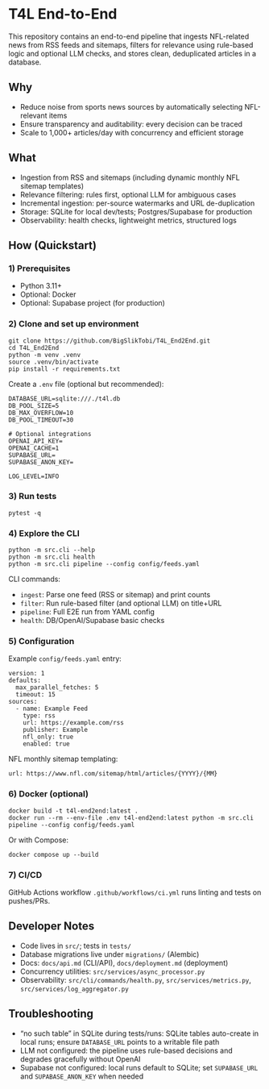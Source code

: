 # T4L End-to-End

This repository contains an end-to-end pipeline that ingests NFL-related news from RSS feeds and sitemaps, filters for relevance using rule-based logic and optional LLM checks, and stores clean, deduplicated articles in a database.

## Why

- Reduce noise from sports news sources by automatically selecting NFL-relevant items
- Ensure transparency and auditability: every decision can be traced
- Scale to 1,000+ articles/day with concurrency and efficient storage

## What

- Ingestion from RSS and sitemaps (including dynamic monthly NFL sitemap templates)
- Relevance filtering: rules first, optional LLM for ambiguous cases
- Incremental ingestion: per-source watermarks and URL de-duplication
- Storage: SQLite for local dev/tests; Postgres/Supabase for production
- Observability: health checks, lightweight metrics, structured logs

## How (Quickstart)

### 1) Prerequisites
- Python 3.11+
- Optional: Docker
- Optional: Supabase project (for production)

### 2) Clone and set up environment
```
git clone https://github.com/BigSlikTobi/T4L_End2End.git
cd T4L_End2End
python -m venv .venv
source .venv/bin/activate
pip install -r requirements.txt
```

Create a `.env` file (optional but recommended):
```
DATABASE_URL=sqlite:///./t4l.db
DB_POOL_SIZE=5
DB_MAX_OVERFLOW=10
DB_POOL_TIMEOUT=30

# Optional integrations
OPENAI_API_KEY=
OPENAI_CACHE=1
SUPABASE_URL=
SUPABASE_ANON_KEY=

LOG_LEVEL=INFO
```

### 3) Run tests
```
pytest -q
```

### 4) Explore the CLI
```
python -m src.cli --help
python -m src.cli health
python -m src.cli pipeline --config config/feeds.yaml
```

CLI commands:
- `ingest`: Parse one feed (RSS or sitemap) and print counts
- `filter`: Run rule-based filter (and optional LLM) on title+URL
- `pipeline`: Full E2E run from YAML config
- `health`: DB/OpenAI/Supabase basic checks

### 5) Configuration

Example `config/feeds.yaml` entry:
```
version: 1
defaults:
  max_parallel_fetches: 5
  timeout: 15
sources:
  - name: Example Feed
    type: rss
    url: https://example.com/rss
    publisher: Example
    nfl_only: true
    enabled: true
```

NFL monthly sitemap templating:
```
url: https://www.nfl.com/sitemap/html/articles/{YYYY}/{MM}
```

### 6) Docker (optional)
```
docker build -t t4l-end2end:latest .
docker run --rm --env-file .env t4l-end2end:latest python -m src.cli pipeline --config config/feeds.yaml
```
Or with Compose:
```
docker compose up --build
```

### 7) CI/CD
GitHub Actions workflow `.github/workflows/ci.yml` runs linting and tests on pushes/PRs.

## Developer Notes

- Code lives in `src/`; tests in `tests/`
- Database migrations live under `migrations/` (Alembic)
- Docs: `docs/api.md` (CLI/API), `docs/deployment.md` (deployment)
- Concurrency utilities: `src/services/async_processor.py`
- Observability: `src/cli/commands/health.py`, `src/services/metrics.py`, `src/services/log_aggregator.py`

## Troubleshooting

- “no such table” in SQLite during tests/runs: SQLite tables auto-create in local runs; ensure `DATABASE_URL` points to a writable file path
- LLM not configured: the pipeline uses rule-based decisions and degrades gracefully without OpenAI
- Supabase not configured: local runs default to SQLite; set `SUPABASE_URL` and `SUPABASE_ANON_KEY` when needed
